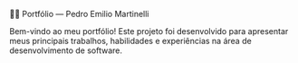 🧑‍💻 Portfólio — Pedro Emilio Martinelli

Bem-vindo ao meu portfólio!
Este projeto foi desenvolvido para apresentar meus principais trabalhos, habilidades e experiências na área de desenvolvimento de software.
